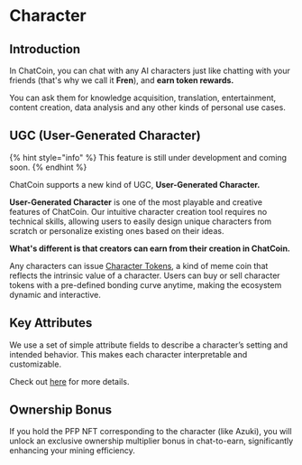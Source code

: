 # Character

## Introduction

In ChatCoin, you can chat with any AI characters just like chatting with your friends (that's why we call it **Fren**), and **earn token rewards.**&#x20;

You can ask them for knowledge acquisition, translation, entertainment, content creation, data analysis and any other kinds of personal use cases.

## UGC (User-Generated Character)

{% hint style="info" %}
This feature is still under development and coming soon.
{% endhint %}

ChatCoin supports a new kind of UGC, **User-Generated Character.**&#x20;

**User-Generated Character** is one of the most playable and creative features of ChatCoin. Our intuitive character creation tool requires no technical skills, allowing users to easily design unique characters from scratch or personalize existing ones based on their ideas.

**What's different is that creators can earn from their creation in ChatCoin.**

Any characters can issue [Character Tokens](broken-reference), a kind of meme coin that reflects the intrinsic value of a character. Users can buy or sell character tokens with a pre-defined bonding curve anytime, making the ecosystem dynamic and interactive.

## Key Attributes

We use a set of simple attribute fields to describe a character’s setting and intended behavior. This makes each character interpretable and customizable.

Check out [here](broken-reference) for more details.

## Ownership Bonus

If you hold the PFP NFT corresponding to the character (like Azuki), you will unlock an exclusive ownership multiplier bonus in chat-to-earn, significantly enhancing your mining efficiency.
